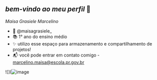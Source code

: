 ## _bem-vindo ao meu perfil_ 💙

*Maísa Grasiele Marcelino*
- 📸 @maisagrasiele_
- 📚 1° ano do ensino médio
- ✨ utilizo esse espaço para armazenamento e compartilhamento de projetos!
- 📬 você pode entrar em contato comigo - marcelino.maisa@escola.pr.gov.br






![](![image](https://github.com/user-attachments/assets/5600c48d-b424-4078-b9b6-365efe72a888)

